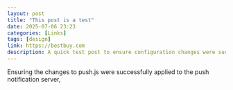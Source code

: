 ```yaml
---
layout: post
title: "This post is a test"
date: 2025-07-06 23:23
categories: [Links]
tags: [design]
link: https://bestbuy.com
description: A quick test post to ensure configuration changes were successful,
---
```


Ensuring the changes to push.js were successfully applied to the push notification server,
